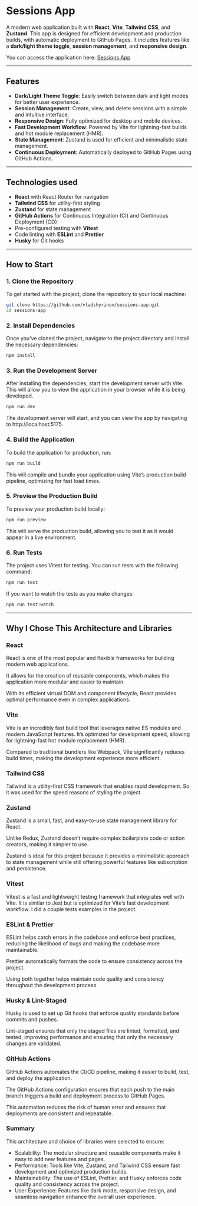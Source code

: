 # Sessions App

A modern web application built with **React**, **Vite**, **Tailwind CSS**, and **Zustand**. This app is designed for efficient development and production builds, with automatic deployment to GitHub Pages. It includes features like a **dark/light theme toggle**, **session management**, and **responsive design**.

You can access the application here: [Sessions App](https://vladshyrinov.github.io/sessions-app/)

---

## Features

- **Dark/Light Theme Toggle**: Easily switch between dark and light modes for better user experience.
- **Session Management**: Create, view, and delete sessions with a simple and intuitive interface.
- **Responsive Design**: Fully optimized for desktop and mobile devices.
- **Fast Development Workflow**: Powered by Vite for lightning-fast builds and hot module replacement (HMR).
- **State Management**: Zustand is used for efficient and minimalistic state management.
- **Continuous Deployment**: Automatically deployed to GitHub Pages using GitHub Actions.

---

## Technologies used

- **React** with React Router for navigation
- **Tailwind CSS** for utility-first styling
- **Zustand** for state management
- **GitHub Actions** for Continuous Integration (CI) and Continuous Deployment (CD)
- Pre-configured testing with **Vitest**
- Code linting with **ESLint** and **Prettier**
- **Husky** for Git hooks

---

## How to Start

### 1. Clone the Repository

To get started with the project, clone the repository to your local machine:

```bash
git clone https://github.com/vladshyrinov/sessions-app.git
cd sessions-app
```

### 2. Install Dependencies

Once you’ve cloned the project, navigate to the project directory and install the necessary dependencies:

```bash
npm install
```

### 3. Run the Development Server

After installing the dependencies, start the development server with Vite. This will allow you to view the application in your browser while it is being developed.

```bash
npm run dev
```

The development server will start, and you can view the app by navigating to http://localhost:5175.

### 4. Build the Application

To build the application for production, run:

```bash
npm run build
```

This will compile and bundle your application using Vite’s production build pipeline, optimizing for fast load times.

### 5. Preview the Production Build

To preview your production build locally:

```bash
npm run preview
```

This will serve the production build, allowing you to test it as it would appear in a live environment.

### 6. Run Tests

The project uses Vitest for testing. You can run tests with the following command:

```bash
npm run test
```

If you want to watch the tests as you make changes:

```bash
npm run test:watch
```

---

## Why I Chose This Architecture and Libraries

### React

React is one of the most popular and flexible frameworks for building modern web applications.

It allows for the creation of reusable components, which makes the application more modular and easier to maintain.

With its efficient virtual DOM and component lifecycle, React provides optimal performance even in complex applications.

### Vite

Vite is an incredibly fast build tool that leverages native ES modules and modern JavaScript features. It’s optimized for development speed, allowing for lightning-fast hot module replacement (HMR).

Compared to traditional bundlers like Webpack, Vite significantly reduces build times, making the development experience more efficient.

### Tailwind CSS

Tailwind is a utility-first CSS framework that enables rapid development. So it was used for the speed reasons of styling the project.

### Zustand

Zustand is a small, fast, and easy-to-use state management library for React.

Unlike Redux, Zustand doesn’t require complex boilerplate code or action creators, making it simpler to use.

Zustand is ideal for this project because it provides a minimalistic approach to state management while still offering powerful features like subscription and persistence.

### Vitest

Vitest is a fast and lightweight testing framework that integrates well with Vite. It is similar to Jest but is optimized for Vite’s fast development workflow. I did a couple tests examples in the project.

### ESLint & Prettier

ESLint helps catch errors in the codebase and enforce best practices, reducing the likelihood of bugs and making the codebase more maintainable.

Prettier automatically formats the code to ensure consistency across the project.

Using both together helps maintain code quality and consistency throughout the development process.

### Husky & Lint-Staged

Husky is used to set up Git hooks that enforce quality standards before commits and pushes.

Lint-staged ensures that only the staged files are linted, formatted, and tested, improving performance and ensuring that only the necessary changes are validated.

### GitHub Actions

GitHub Actions automates the CI/CD pipeline, making it easier to build, test, and deploy the application.

The GitHub Actions configuration ensures that each push to the main branch triggers a build and deployment process to GitHub Pages.

This automation reduces the risk of human error and ensures that deployments are consistent and repeatable.

### Summary

This architecture and choice of libraries were selected to ensure:

- Scalability: The modular structure and reusable components make it easy to add new features and pages.
- Performance: Tools like Vite, Zustand, and Tailwind CSS ensure fast development and optimized production builds.
- Maintainability: The use of ESLint, Prettier, and Husky enforces code quality and consistency across the project.
- User Experience: Features like dark mode, responsive design, and seamless navigation enhance the overall user experience.
